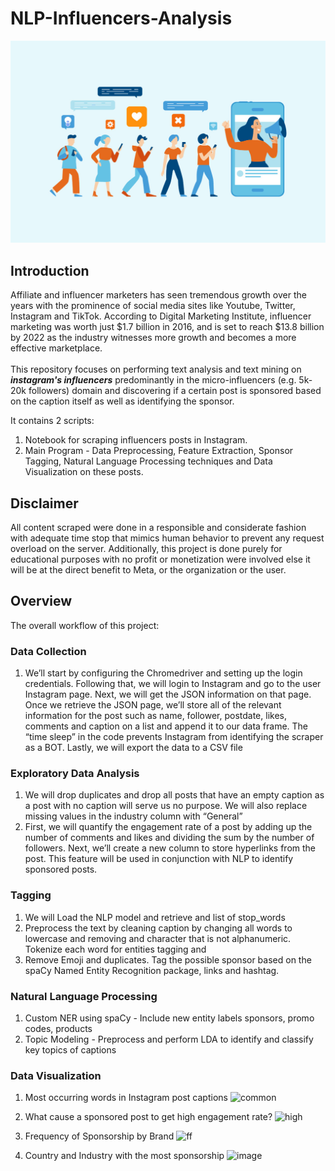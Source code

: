 # NLP-Influencers-Analysis
![image1](https://github.com/calvenjs/NLP-Influencers-Analysis/blob/main/images/Instagram-Influencer-marketing-tutorial.jpg)

## Introduction
Affiliate and influencer marketers has seen tremendous growth over the years with the prominence of social media sites like Youtube, Twitter, Instagram and TikTok. According to Digital Marketing Institute, influencer marketing was worth just $1.7 billion in 2016, and is set to reach $13.8 billion by 2022 as the industry witnesses more growth and becomes a more effective marketplace.<br><br>
This repository focuses on performing text analysis and text mining on ***instagram's influencers*** predominantly in the micro-influencers (e.g. 5k-20k followers) domain and discovering if a certain post is sponsored based on the caption itself as well as identifying the sponsor.

It contains 2 scripts:
1. Notebook for scraping influencers posts in Instagram.
2. Main Program - Data Preprocessing, Feature Extraction, Sponsor Tagging, Natural Language Processing techniques and Data Visualization on these posts.

## Disclaimer
All content scraped were done in a responsible and considerate fashion with adequate time stop that mimics human behavior to prevent any request overload on the server.
Additionally, this project is done purely for educational purposes with no profit or monetization were involved else it will be at the direct benefit to Meta, or the organization or the user.

## Overview
The overall workflow of this project:
### Data Collection
1.  We’ll start by configuring the Chromedriver and setting up the login credentials. Following that, we will login to Instagram and go to the user Instagram page. Next, we will get the JSON information on that page. Once we retrieve the JSON page, we’ll store all of the relevant information for the post such as name, follower, postdate, likes, comments and caption on a list and append it to our data frame. The “time sleep” in the code prevents Instagram from identifying the scraper as a BOT. Lastly, we will export the data to a CSV file
### Exploratory Data Analysis
1. We will drop duplicates and drop all posts that have an empty caption as a post with no caption will serve us no purpose. We will also replace missing values in the industry column with “General”
2. First, we will quantify the engagement rate of a post by adding up the number of comments and likes and dividing the sum by the number of followers. Next, we’ll create a new column to store hyperlinks from the post. This feature will be used in conjunction with NLP to identify sponsored posts.
### Tagging
1. We will Load the NLP model and retrieve and list of stop_words
2. Preprocess the text by cleaning caption by changing all words to lowercase and removing and character that is not alphanumeric. Tokenize each word for entities tagging and
3. Remove Emoji and duplicates. Tag the possible sponsor based on the spaCy Named Entity Recognition package, links and hashtag.
### Natural Language Processing
1. Custom NER using spaCy - Include new entity labels sponsors, promo codes, products
2. Topic Modeling - Preprocess and perform LDA to identify and classify key topics of captions
### Data Visualization
1. Most occurring words in Instagram post captions
![common](https://user-images.githubusercontent.com/23024496/147430270-4659b1f8-6139-40a8-a1df-2b6059e361d1.PNG)
2. What cause a sponsored post to get high engagement rate? 
![high](https://user-images.githubusercontent.com/32923591/147747122-869593c4-e66e-4267-ba46-409b5a98d938.png)

3. Frequency of Sponsorship by Brand
![ff](https://user-images.githubusercontent.com/23024496/147717242-be8fa1cd-0ded-40b5-9f27-3f3087105241.png)
4. Country and Industry with the most sponsorship
![image](https://user-images.githubusercontent.com/23024496/147430376-1bd37c34-23b7-4ee5-8719-d6da7d7552a4.png)




